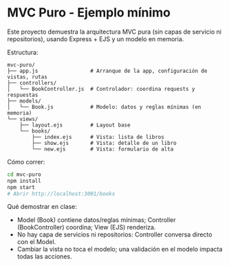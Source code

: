 # MVC Puro - Ejemplo mínimo

Este proyecto demuestra la arquitectura MVC pura (sin capas de servicio ni repositorios), usando Express + EJS y un modelo en memoria.

Estructura:
```
mvc-puro/
├── app.js                 # Arranque de la app, configuración de vistas, rutas
├── controllers/
│   └── BookController.js  # Controlador: coordina requests y respuestas
├── models/
│   └── Book.js            # Modelo: datos y reglas mínimas (en memoria)
└── views/
    ├── layout.ejs         # Layout base
    └── books/
        ├── index.ejs      # Vista: lista de libros
        ├── show.ejs       # Vista: detalle de un libro
        └── new.ejs        # Vista: formulario de alta
```

Cómo correr:
```bash
cd mvc-puro
npm install
npm start
# Abrir http://localhost:3001/books
```

Qué demostrar en clase:
- Model (Book) contiene datos/reglas mínimas; Controller (BookController) coordina; View (EJS) renderiza.
- No hay capa de servicios ni repositorios: Controller conversa directo con el Model.
- Cambiar la vista no toca el modelo; una validación en el modelo impacta todas las acciones.
